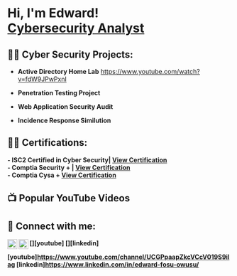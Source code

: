 <h1>Hi, I'm Edward! <br/><a href="[https://github.com/EddyOwusu/cyberwithed](https://www.linkedin.com/in/edward-fosu-owusu/)">Cybersecurity Analyst</a><br>
<h2>👨‍💻 Cyber Security Projects:</h2>

- <b>Active Directory Home Lab</b>
https://www.youtube.com/watch?v=fdW9JPwPxnI
  
- <b>Penetration Testing Project</b>
 
- <b>Web Application Security Audit</b>

- <b>Incidence Response Similution</b>
 

<h2>👨‍💻 Certifications:</h2>
<b>- ISC2 Certified in Cyber Security| <a href="https://www.credly.com/badges/0355ab7e-e79c-44e2-a127-3182799063e4/linked_in_profile" target="_blank"> View Certification </a><br>
<b>- Comptia Security + | <a href="https://www.credly.com/badges/115b0643-634d-49f7-85ae-b3b6589f23ab/linked_in_profile" target="blank">View Certification</a><br>
<b>- Comptia Cysa +  <a href="https://www.credly.com/badges/b3a7df98-70ee-404f-93a8-52460ee39a36/linked_in_profile?trk=public_profile_certification-title" target="blank">View Certification</a>


<h2>📺 Popular YouTube Videos</h2>



<h2> 🤳 Connect with me:</h2>

[<img align="left" alt="JoshMadakor | YouTube" width="22px" src="https://cdn.jsdelivr.net/npm/simple-icons@v3/icons/youtube.svg" />][youtube]
[<img align="left" alt="JoshMadakor | LinkedIn" width="22px" src="https://cdn.jsdelivr.net/npm/simple-icons@v3/icons/linkedin.svg" />][linkedin]

[youtube]https://www.youtube.com/channel/UCGPpaapZkcVCcV019S9iIag
[linkedin]https://www.linkedin.com/in/edward-fosu-owusu/

